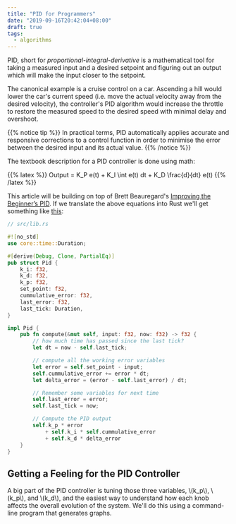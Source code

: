 ```yaml
---
title: "PID for Programmers"
date: "2019-09-16T20:42:04+08:00"
draft: true
tags:
  - algorithms
---
```


PID, short for *proportional-integral-derivative* is a mathematical tool for
taking a measured input and a desired setpoint and figuring out an output which
will make the input closer to the setpoint.

The canonical example is a cruise control on a car. Ascending a hill would
lower the car's current speed (i.e. move the actual velocity away from the
desired velocity), the controller's PID algorithm would increase the throttle
to restore the measured speed to the desired speed with minimal delay and
overshoot.

{{% notice tip %}}
In practical terms, PID automatically applies accurate and responsive
corrections to a control function in order to minimise the error between the
desired input and its actual value.
{{% /notice %}}

The textbook description for a PID controller is done using math:

{{% latex %}}
Output = K_P e(t) + K_I \int e(t) dt + K_D \frac{d}{dt} e(t)
{{% /latex %}}

This article will be building on top of Brett Beauregard's 
[Improving the Beginner’s PID][intro]. If we translate the above equations into
Rust we'll get something like [this][pid-1]:

```rust
// src/lib.rs

#![no_std]
use core::time::Duration;

#[derive(Debug, Clone, PartialEq)]
pub struct Pid {
    k_i: f32,
    k_d: f32,
    k_p: f32,
    set_point: f32,
    cummulative_error: f32,
    last_error: f32,
    last_tick: Duration,
}

impl Pid {
    pub fn compute(&mut self, input: f32, now: f32) -> f32 {
        // how much time has passed since the last tick?
        let dt = now - self.last_tick;

        // compute all the working error variables
        let error = self.set_point - input;
        self.cummulative_error += error * dt;
        let delta_error = (error - self.last_error) / dt;

        // Remember some variables for next time
        self.last_error = error;
        self.last_tick = now;

        // Compute the PID output
        self.k_p * error
            + self.k_i * self.cummulative_error
            + self.k_d * delta_error
    }
}
```

## Getting a Feeling for the PID Controller

A big part of the PID controller is tuning those three variables, \\(k_p\\),
\\(k_p\\), and \\(k_d\\), and the easiest way to understand how each knob
affects the overall evolution of the system. We'll do this using a command-line
program that generates graphs.

[intro]: http://brettbeauregard.com/blog/2011/04/improving-the-beginners-pid-introduction/
[pid-1]: https://github.com/Michael-F-Bryan/pid/blob/2cf54e8556d01b495e35384305649c7605f239b5/src/main.rs